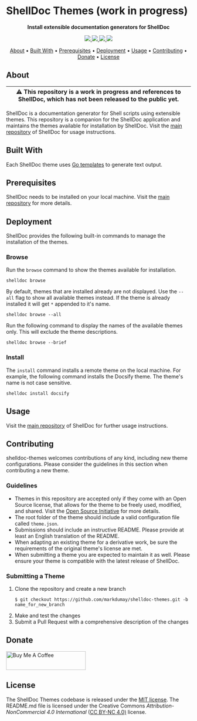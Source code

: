 # ShellDoc Themes (work in progress)

<!-- Tagline -->
<p align="center">
    <b>Install extensible documentation generators for ShellDoc</b>
    <br />
</p>


<!-- Badges -->
<p align="center">
    <a href="https://github.com/markdumay/shelldoc-themes/commits/main" alt="Last commit">
        <img src="https://img.shields.io/github/last-commit/markdumay/shelldoc-themes.svg" />
    </a>
    <a href="https://github.com/markdumay/shelldoc-themes/issues" alt="Issues">
        <img src="https://img.shields.io/github/issues/markdumay/shelldoc-themes.svg" />
    </a>
    <a href="https://github.com/markdumay/shelldoc-themes/pulls" alt="Pulls">
        <img src="https://img.shields.io/github/issues-pr-raw/markdumay/shelldoc-themes.svg" />
    </a>
    <a href="https://github.com/markdumay/shelldoc-themes/blob/main/LICENSE" alt="License">
        <img src="https://img.shields.io/github/license/markdumay/shelldoc-themes" />
    </a>
</p>

<!-- Table of Contents -->
<p align="center">
  <a href="#about">About</a> •
  <a href="#built-with">Built With</a> •
  <a href="#prerequisites">Prerequisites</a> •
  <a href="#deployment">Deployment</a> •
  <a href="#usage">Usage</a> •
  <a href="#contributing">Contributing</a> •
  <a href="#donate">Donate</a> •
  <a href="#license">License</a>
</p>


## About
| :warning: This repository is a work in progress and references to ShellDoc, which has not been released to the public yet. |
| --- |

ShellDoc is a documentation generator for Shell scripts using extensible themes. This repository is a companion for the ShellDoc application and maintains the themes available for installation by ShellDoc. Visit the [main repository][shelldoc_repository] of ShellDoc for usage instructions.


<!-- TODO: add tutorial deep-link 
Detailed background information is available on the author's [personal blog][blog].
-->

## Built With
Each ShellDoc theme uses [Go templates][go_template] to generate text output.

## Prerequisites
ShellDoc needs to be installed on your local machine. Visit the [main repository][shelldoc_repository] for more details.

## Deployment
ShellDoc provides the following built-in commands to manage the installation of the themes.

### Browse
Run the `browse` command to show the themes available for installation.

```console
shelldoc browse
```

By default, themes that are installed already are not displayed. Use the `--all` flag to show all available themes instead. If the theme is already installed it will get `*` appended to it's name.

```console
shelldoc browse --all
```

Run the following command to display the names of the available themes only. This will exclude the theme descriptions.

```console
shelldoc browse --brief
```

### Install
The `install` command installs a remote theme on the local machine. For example, the following command installs the Docsify theme. The theme's name is not case sensitive.

```console
shelldoc install docsify
```

<!--
### Remove an Installed Theme
### Upgrade Installed Themes
-->

## Usage
Visit the [main repository][shelldoc_repository] of ShellDoc for further usage instructions.

## Contributing
shelldoc-themes welcomes contributions of any kind, including new theme configurations. Please consider the guidelines in this section when contributing a new theme.

### Guidelines
- Themes in this repository are accepted only if they come with an Open Source license, that allows for the theme to be freely used, modified, and shared. Visit the [Open Source Initiative][open_source_url] for more details.
- The root folder of the theme should include a valid configuration file called `theme.json`.
- Submissions should include an instructive README. Please provide at least an English translation of the README.
- When adapting an existing theme for a derivative work, be sure the requirements of the original theme's license are met.
- When submitting a theme you are expected to maintain it as well. Please ensure your theme is compatible with the latest release of ShellDoc.

### Submitting a Theme
1. Clone the repository and create a new branch 
    ```console
    $ git checkout https://github.com/markdumay/shelldoc-themes.git -b name_for_new_branch
    ```
2. Make and test the changes
3. Submit a Pull Request with a comprehensive description of the changes


## Donate
<a href="https://www.buymeacoffee.com/markdumay" target="_blank"><img src="https://cdn.buymeacoffee.com/buttons/lato-orange.png" alt="Buy Me A Coffee" style="height: 51px !important;width: 217px !important;"></a>

## License
The ShellDoc Themes codebase is released under the [MIT license][license]. The README.md file is licensed under the Creative Commons *Attribution-NonCommercial 4.0 International* ([CC BY-NC 4.0)][cc-by-nc-4.0] license.

<!-- MARKDOWN PUBLIC LINKS -->
[cc-by-nc-4.0]: https://creativecommons.org/licenses/by-nc/4.0/
[docsify_url]: https://docsify.js.org
[go_template]: https://golang.org/pkg/text/template/
[open_source_url]: https://opensource.org/licenses

<!-- MARKDOWN MAINTAINED LINKS -->
<!-- TODO: add blog link
[blog]: https://markdumay.com
-->
[blog]: https://github.com/markdumay
[license]: https://github.com/markdumay/shelldoc-themes/blob/main/LICENSE
[shelldoc_repository]: https://github.com/markdumay/shelldoc.git
[repository]: https://github.com/markdumay/shelldoc-themes.git

